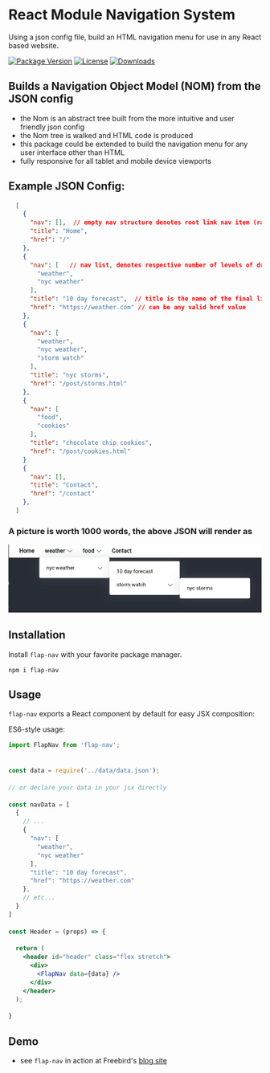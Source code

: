 # React Module Navigation System


Using a json config file, build an HTML navigation menu for use in any React based website.


[![Package Version](https://img.shields.io/npm/v/flap-nav.svg)](https://www.npmjs.com/package/flap-nav)
[![License](https://img.shields.io/github/license/danwfreeman/flap-nav)](https://github.com/danwfreeman/flap-nav/blob/main/LICENSE)
[![Downloads](https://img.shields.io/npm/dm/flap-nav.svg)](http://npm-stat.com/charts.html?package=flap-nav&author=&from=&to=)


## Builds a Navigation Object Model (NOM) from the JSON config

- the Nom is an abstract tree built from the more intuitive and user friendly json config
- the Nom tree is walked and HTML code is produced
- this package could be extended to build the navigation menu for any user interface other than HTML
- fully responsive for all tablet and mobile device viewports


## Example JSON Config:



```json
  [
    {
      "nav": [],  // empty nav structure denotes root link nav item (rather than a dropdown)
      "title": "Home",
      "href": "/"
    },
    {
      "nav": [   // nav list, denotes respective number of levels of dropdowns
        "weather",  
        "nyc weather"
      ],
      "title": "10 day forecast",  // title is the name of the final link with assoicated href
      "href": "https://weather.com" // can be any valid href value
    },
    {
      "nav": [
        "weather",  
        "nyc weather",
        "storm watch"
      ],
      "title": "nyc storms",
      "href": "/post/storms.html"
    },
    {
      "nav": [
        "food",
        "cookies"
      ],
      "title": "chocolate chip cookies",
      "href": "/post/cookies.html"
    }
    {
      "nav": [],  
      "title": "Contact",
      "href": "/contact"
    },    
  ]

```

### A picture is worth 1000 words, the above JSON will render as 

![flap nav from json](/docs/flap-nav-rendered.png)



## Installation

Install `flap-nav` with your favorite package manager.

```shell
npm i flap-nav
```

## Usage

`flap-nav` exports a React component by default for easy JSX composition:

ES6-style usage:

```jsx
import FlapNav from 'flap-nav';


const data = require('../data/data.json');

// or declare your data in your jsx directly

const navData = [
  {
    // ...
    {
      "nav": [   
        "weather",  
        "nyc weather"
      ],
      "title": "10 day forecast",  
      "href": "https://weather.com" 
    },
    // etc...
  }
]

const Header = (props) => {

  return (
    <header id="header" class="flex stretch">
      <div>
        <FlapNav data={data} />
      </div>
    </header>
  );

}

```

## Demo
- see `flap-nav` in action at Freebird's [blog site](https://ironbirdlife.org)


[link-license]: ./blob/master/LICENSE
[link-npm]: https://www.npmjs.com/package/flap-nav